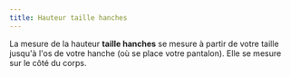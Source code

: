 ```yaml
---
title: Hauteur taille hanches
---
```


La mesure de la hauteur **taille hanches** se mesure à partir de votre taille jusqu'à l'os de votre hanche (où se place votre pantalon). Elle se mesure sur le côté du corps.
